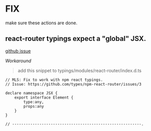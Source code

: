 # FIX
make sure these actions are done.

## react-router typings expect a "global" JSX.
[github issue](https://github.com/types/npm-react-router/issues/3)

*Workaround*
> add this snippet to typings/modules/react-router/index.d.ts 

```TS
// MLS: Fix to work with npm react typings.
// Issue: https://github.com/types/npm-react-router/issues/3

declare namespace JSX {
	export interface Element {
		type:any,
		props:any
	}
}

// ---------------------------------------------------------.
```